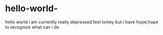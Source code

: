 # hello-world-
hello world 
i am currently really depressed feel lonley but i have hope;hope to recognize what can i do  
